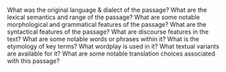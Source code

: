 What was the original language & dialect of the passage?
What are the lexical semantics and range of the passage?
What are some notable morphological and grammatical features of the passage?
What are the syntactical features of the passage? 
What are discourse features in the text?
What are some notable words or phrases within it?
What is the etymology of key terms?
What wordplay is used in it?
What textual variants are available for it?
What are some notable translation choices associated with this passage?
